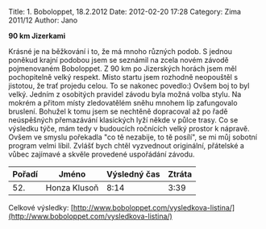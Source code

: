 Title: 1. Boboloppet, 18.2.2012
Date: 2012-02-20 17:28
Category: Zima 2011/12
Author: Jano

**90 km Jizerkami**

Krásné je na běžkování i to, že má mnoho různých podob. S jednou poněkud krajní podobou jsem se seznámil na zcela novém závodě pojmenovaném Boboloppet. Z 90 km po Jizerských horách jsem měl pochopitelně velký respekt. Místo startu jsem rozhodně neopouštěl s jistotou, že trať projedu celou. To se nakonec povedlo:) Ovšem boj to byl velký. Jedním z osobitých pravidel závodu byla možná volba stylu. Na mokrém a přitom místy zledovatělém sněhu mnohem líp zafungovalo bruslení. Bohužel k tomu jsem se nechtěně dopracoval až po řadě neúspěšných přemazávání klasických lyží někde v půlce trasy. Co se výsledku týče, mám tedy v budoucích ročnících velký prostor k nápravě. Ovšem ve smyslu pořekadla "co tě nezabije, to tě posílí", se mi můj sobotní program velmi líbil. Zvlášť bych chtěl vyzvednout originální, přátelské a vůbec zajímavé a skvěle provedené uspořádání závodu.

| Pořadí | Jméno        | Výsledný čas | Ztráta |
|--------|--------------|--------------|--------|
| 52.    | Honza Klusoň | 8:14         | 3:39   |

Celkové výsledky: [http://www.boboloppet.com/vysledkova-listina/](http://www.boboloppet.com/vysledkova-listina/)
